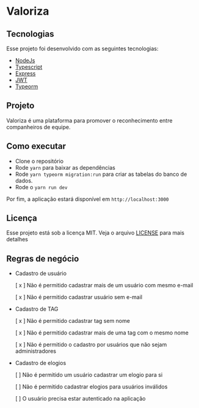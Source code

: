 # Valoriza

## Tecnologias

Esse projeto foi desenvolvido com as seguintes tecnologias:
 
 - [NodeJs](https://nodejs.org/en/)
 - [Typescript](https://www.typescriptlang.org/)
 - [Express](https://expressjs.com/pt-br/)
 - [JWT](https://jwt.io/)
 - [Typeorm](https://typeorm.io/#/)

 ## Projeto
 
Valoriza é uma plataforma para promover o reconhecimento entre companheiros de equipe.

## Como executar

- Clone o repositório
- Rode `yarn` para baixar as dependências
- Rode `yarn typeorm migration:run` para criar as tabelas do banco de dados.
- Rode o `yarn run dev`

Por fim, a aplicação estará disponível em `http://localhost:3000`

## Licença

Esse projeto está sob a licença MIT. Veja o arquivo [LICENSE](LICENSE.md) para mais detalhes
## Regras de negócio

 - Cadastro de usuário 
 
    [ x ] Não é permitido cadastrar mais de um usuário com mesmo e-mail
    
    [ x ] Não é permitido cadastrar usuário sem e-mail


- Cadastro de TAG

    [ x ] Não é permitido cadastrar tag sem nome
    
    [ x ] Não é permitido cadastrar mais de uma tag com o mesmo nome
    
    [ x ] Não é permitido o cadastro por usuários que não sejam administradores


- Cadastro de elogios
    
    [ ] Não é permitido um usuário cadastrar um elogio para si

    [ ] Não é permitido cadastrar elogios para usuários inválidos

    [ ] O usuário precisa estar autenticado na aplicação
